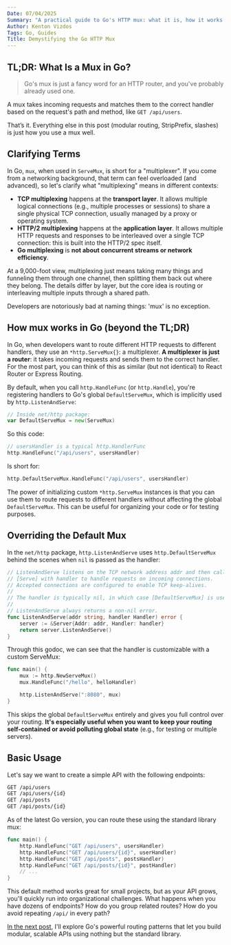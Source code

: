 ```yaml
---
Date: 07/04/2025
Summary: "A practical guide to Go's HTTP mux: what it is, how it works, and how to scale routing patterns using the standard library's ServeMux, no third-party packages required."
Author: Kenton Vizdos
Tags: Go, Guides
Title: Demystifying the Go HTTP Mux
---
```


## TL;DR: What Is a Mux in Go?

> Go's mux is just a fancy word for an HTTP router, and you've probably already used one.

A mux takes incoming requests and matches them to the correct handler based on the request's path and method, like `GET /api/users`.

That’s it. Everything else in this post (modular routing, StripPrefix, slashes) is just how you use a mux well.

## Clarifying Terms

In Go, `mux`, when used in `ServeMux`, is short for a "multiplexer". If you come from a networking background, that term can feel overloaded (and advanced), so let's clarify what "multiplexing" means in different contexts:

- **TCP multiplexing** happens at the **transport layer**. It allows multiple logical connections (e.g., multiple processes or sessions) to share a single physical TCP connection, usually managed by a proxy or operating system.
- **HTTP/2 multiplexing** happens at the **application layer**. It allows multiple HTTP requests and responses to be interleaved over a single TCP connection: this is built into the HTTP/2 spec itself.
- **Go multiplexing** is **not about concurrent streams or network efficiency**.

At a 9,000-foot view, multiplexing just means taking many things and funneling them through one channel, then splitting them back out where they belong. The details differ by layer, but the core idea is routing or interleaving multiple inputs through a shared path.

Developers are notoriously bad at naming things: 'mux' is no exception.

## How mux works in Go (beyond the TL;DR)

In Go, when developers want to route different HTTP requests to different handlers, they use an `*http.ServeMux{}`: a multiplexer. **A multiplexer is just a router**: it takes incoming requests and sends them to the correct handler. For the most part, you can think of this as similar (but not identical) to React Router or Express Routing.

By default, when you call `http.HandleFunc` (or `http.Handle`), you're registering handlers to Go's global `DefaultServeMux`, which is implicitly used by `http.ListenAndServe`:

```go
// Inside net/http package:
var DefaultServeMux = new(ServeMux)
```

So this code:

```go
// usersHandler is a typical http.HandlerFunc
http.HandleFunc("/api/users", usersHandler)
```

Is short for:

```go
http.DefaultServeMux.HandleFunc("/api/users", usersHandler)
```

The power of initializing custom `*http.ServeMux` instances is that you can use them to route requests to different handlers without affecting the global `DefaultServeMux`. This can be useful for organizing your code or for testing purposes.

## Overriding the Default Mux

In the `net/http` package, `http.ListenAndServe` uses `http.DefaultServeMux` behind the scenes when `nil` is passed as the handler:

```go
// ListenAndServe listens on the TCP network address addr and then calls
// [Serve] with handler to handle requests on incoming connections.
// Accepted connections are configured to enable TCP keep-alives.
//
// The handler is typically nil, in which case [DefaultServeMux] is used.
//
// ListenAndServe always returns a non-nil error.
func ListenAndServe(addr string, handler Handler) error {
	server := &Server{Addr: addr, Handler: handler}
	return server.ListenAndServe()
}
```

Through this godoc, we can see that the handler is customizable with a custom ServeMux:

```go
func main() {
	mux := http.NewServeMux()
	mux.HandleFunc("/hello", helloHandler)

	http.ListenAndServe(":8080", mux)
}
```

This skips the global `DefaultServeMux` entirely and gives you full control over your routing. **It's especially useful when you want to keep your routing self-contained or avoid polluting global state** (e.g., for testing or multiple servers).

## Basic Usage

Let's say we want to create a simple API with the following endpoints:

```txt
GET /api/users
GET /api/users/{id}
GET /api/posts
GET /api/posts/{id}
```

As of the latest Go version, you can route these using the standard library mux:

```go
func main() {
	http.HandleFunc("GET /api/users", usersHandler)
	http.HandleFunc("GET /api/users/{id}", userHandler)
	http.HandleFunc("GET /api/posts", postsHandler)
	http.HandleFunc("GET /api/posts/{id}", postHandler)
	// ...
}
```

This default method works great for small projects, but as your API grows, you'll quickly run into organizational challenges. What happens when you have dozens of endpoints? How do you group related routes? How do you avoid repeating `/api/` in every path?

[In the next post](/post/go-organizing-routes), I'll explore Go's powerful routing patterns that let you build modular, scalable APIs using nothing but the standard library.
